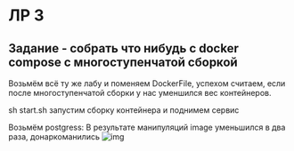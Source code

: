 # ЛР 3

## Задание - собрать что нибудь с docker compose с многоступенчатой сборкой
Возьмём всё ту же лабу и поменяем DockerFile, успехом считаем, если после многоступенчатой сборки у нас уменшился вес контейнеров. 

sh start.sh запустим сборку контейнера и поднимем сервис

Возьмём postgress:
В результате манипуляций image уменьшился в два раза, донаркоманились
![img](https://github.com/ShadowCatLul/docker-kuber/edit/main/sources/Picture4.png)


